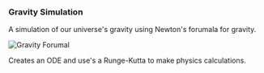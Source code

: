 ### Gravity Simulation

A simulation of our universe's gravity using Newton's forumala for gravity.

![Gravity Forumal](https://wikimedia.org/api/rest_v1/media/math/render/svg/48f74b3b4d591ba1996c4d481f74ac3ab7e279d7)

Creates an ODE and use's a Runge-Kutta to make physics calculations.